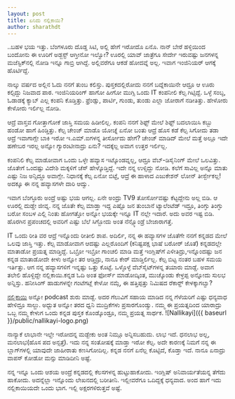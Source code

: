 ```yaml
---
layout: post
title: ಏನಿದು ನಲ್ಲಿಕಾಯಿ?
author: sharathdt
---
```


<i class="fa fa-quote-left fa-3x fa-pull-left fa-border"></i>..ಬಹಳ ಭಯ ಇತ್ತು. ಬೆಂಗಳೂರು ದೊಡ್ಡ ಸಿಟಿ, ಅಲ್ಲಿ ಹೇಗೆ ಇರೋದೊ ಏನೊ. ನಾನ್ ಬೇರೆ ಹಳ್ಳಿಯಿಂದ ಬಂದೋನು ಈ ಊರಿಗೆ ಅಡ್ಜಸ್ಟ್ ಆಗ್ತೀನೋ ಇಲ್ವೋ? ಊರಲ್ಲಿ ಯಾವ್ ಜಾತ್ರೆಗೂ ಸೇರ್ದೇ ಇರುವಷ್ಟು ಜನಗಳನ್ನ ಮಜೆಸ್ಟಿಕ್‍ನಲ್ಲಿ ನೋಡಿ ಇನ್ನೂ ಗಾಬ್ರಿ ಆಗಿದ್ದೆ. ಅಲ್ಲಿವರೆಗೂ ಆಕಡೆ ಹೋದವ್ನೆ ಅಲ್ಲ. ಇವಾಗ ಇಂಜಿನಿಯರ್‍ ಆಗಕ್ಕೆ ಹೊರ್ಟಿದ್ದೆ. 

ನಾಲ್ಕು ವರ್ಷದ ಅಲ್ಲಿನ ಓದು ನನಗೆ ತುಂಬ ಕಲಿಸ್ತು. ಪುಸ್ತಕದಲ್ಲಿರೋದು ನನಗೆ ಬದ್ನೆಕಾಯಿನೇ ಆದ್ರೂ ಆ ಊರು ಕಲ್ಸಿದ್ದು ನಿಜವಾದ ಪಾಠ. ಇಂಜಿನಿಯರಿಂಗ್ ಹಾಗೋ ಹೀಗೋ ಮುಗ್ಸಿ ಒಂದು IT ಕಂಪನೀಲಿ ಕೆಲ್ಸ ಗಿಟ್ಸಿದ್ದೆ. ಒಳ್ಳೆ ಸಂಬ್ಳ, ಓಡಾಡಕ್ಕೆ ಕ್ಯಾಬ್ ಎಲ್ಲ ಕಂಪನಿ ಕೊಡ್ತಿತ್ತು. ಫ್ರೆಂಡ್ಸು, ಪಾರ್ಟಿ, ಗುಂಡು, ತುಂಡು ಎಲ್ಲಾ ಜೋರಾಗೆ ನಡೀತಿತ್ತು. ಹೇಳೋರು ಕೇಳೋರು ಇರ್ಲಿಲ್ಲ ನೋಡಿ.

ಆದ್ರೆ ವಾಸ್ತವ ಗೋತ್ತಾಗೋಕೆ ಜಾಸ್ತಿ ಸಮಯ ಹಿಡೀಲಿಲ್ಲ. ಕಂಪನಿ ನನಗೆ ಶಿಫ್ಟ್ ಮೇಲೆ ಶಿಫ್ಟ್ ಬದಲಾಯಿಸಿ ಕಬ್ಬು ಹಂಡೋ ಹಾಗೆ ಹಿಂಡ್ತಿತ್ತು. ಕೆಲ್ಸ ಚೇಂಜ್ ಮಾಡೊ ಯೋಚ್ನೆ ಏನೋ ಬಂತು ಆದ್ರೆ ಹೊಸ ಕಡೆ ಕೆಲ್ಸ ಸಿಗೋದು ತಡಾ ಆದ್ರೆ ಇವಾಗಾಗ್ಲೇ ಬಾಕಿ ಇರೋ ಇ.ಎಮ್.ಐಗಳನ್ನ ತೀರ್ಸೋದು ಹೇಗೆ? ಚೇಂಜ್ ಮಾಡಿದ್ ಮೇಲೆ ಮತ್ತೆ ಅಲ್ಲೂ ಇದೇ ಹಣೇಬರ ಇರಲ್ಲ ಅನ್ನೋ ಗ್ಯಾರಂಟೀನಾದ್ರು ಏನು? ಇದಕ್ಕೆಲ್ಲ ಅವಾಗ ಉತ್ತರ ಇರ್ಲಿಲ್ಲ. 

ಕಂಪನಿಲಿ ಕೆಲ್ಸ ಮಾಡೋವಾಗ ಒಂದು ಒಳ್ಳೇ ಹವ್ಯಾಸ ಇಟ್ಕೊಂಡವ್ನಲ್ಲ, ಆದ್ರೂ ವೆಬ್‍-ಡಿಸೈನಿಂಗ್‍ ಮೇಲೆ ಒಲವಿತ್ತು. ಜೊತೇಗೆ ಒಂದಷ್ಟು ವಿದೇಶಿ ಮಕ್ಕಳಿಗೆ ಚೆಸ್ ಹೇಳ್ಕೊಡ್ತಿದ್ದೆ. ಇದೇ ನನ್ನ ಉಳ್ಸಿದ್ದು ನೋಡಿ. ಕಲೆಗೆ ಸಾವಿಲ್ಲ ಅನ್ನೊ ಮಾತು ಎಷ್ಟು ನಿಜ ಅನ್ಸಿದ್ದೂ ಅವಾಗ್ಲೇ. ನಿಧಾನಕ್ಕೆ ಕೆಲ್ಸ ಏನೋ ಬಿಟ್ಟೆ, ಆದ್ರೆ ಈ ಹಾಳಾದ ಎಜುಕೇಶನ್‍ ಲೋನ್ ತೀರ್ಸ್ಬೇಕಲ್ಲ! ಅದಕ್ಕೂ ಈ ನನ್ನ ಹವ್ಯಾಸಗಳೇ ದಾರಿ ಆದ್ವು.

ಇವಾಗ ಬೆಂಗ್ಳೂರು ಅಂದ್ರೆ ಅಷ್ಟು ಭಯ ಆಗಲ್ಲ. ಏನೇ ಅಂದ್ರು TV9 ತೋರ್ಸೋವಷ್ಟು ಕೆಟ್ಟದ್ದೇನು ಅಲ್ಲ ಬಿಡಿ. ಆ ಊರಲ್ಲಿ ದುಡ್ಡೇ ಜೀವ್ನ. ನನ್ನ ಜೊತೇ ಕೆಲ್ಸ ಮಾಡ್ತಾ ಇದ್ದ ಎಷ್ಟೊ ಜನ ತುಂಬಾನೆ ಟ್ಯಾಲೆಂಟೆಡ್ ಇದ್ರೂ, ತಿಂಗ್ಳು ತಿಂಗ್ಳು ಬರೋ ಸಂಬಳ ಎಲ್ಲಿ ನಿಂತು ಹೋಗತ್ತೋ ಅನ್ನೋ ಭಯಕ್ಕೇ ಇನ್ನೂ IT ನಲ್ಲೇ ಇದಾರೆ. ಅದು ಅವರ ಇಷ್ಟ ಬಿಡಿ. ಹೊರಗಿನ ಪ್ರಪಂಚದಲ್ಲಿ ಅವರಿಗೆ ಎಷ್ಟು ಬೆಲೆ ಸಿಗ್ಬೋದು ಅಂತ ನೆನ್ಸ್ಕೊಂಡ್ರೆ ಬೇಜಾರಾಗತ್ತೆ. 

IT ಒಂದು ರೀತಿ ವರ ಆದ್ರೆ ಇನ್ನೊಂದು ರೀತೀಲಿ ಶಾಪ. ಅದಿರ್ಲಿ, ನನ್ನ ಈ ಹವ್ಯಾಸಗಳ ಜೊತೆಗೇ ನನಗೆ ಕನ್ನಡದ ಮೇಲೆ ಒಲವು ಜಾಸ್ತಿ ಇತ್ತು. ಕೆಲ್ಸ ಮಾಡೋವಾಗ ಆದಷ್ಟು ಎಲ್ಲರೊಂದಿಗೆ (ಕನಿಷ್ಟಪಕ್ಷ ಭಾಷೆ ಬರೋರ್ ಜೊತೆ) ಕನ್ನಡದಲ್ಲೇ ಮಾತಾಡೋ ಪ್ರಯತ್ನ ಮಾಡ್ತಿದ್ದೆ. ಒಬ್ರೋ ಇಬ್ರೋ ಗಾಂಚಲಿ ಮಾಡಿ ಮತ್ತೆ ಇಂಗ್ಲಿಷ್‍ಗೆ ಎಳೀತಿದ್ರು,ಇನ್ನೊಂದಷ್ಟು ಜನ ಕನ್ನಡ ಮಾತಾಡೋದೇ ಕೀಳು ಅನ್ನೋ ತರ ಆಡ್ತಿದ್ರು, ನಾನೂ ಕೇರ್‍ ಮಾಡ್ತಿರ್ಲಿಲ್ಲ. ಕೆಲ್ಸ ಬಿಟ್ಟ ನಂತರ ಬಹಳ ಸಮಯ ಇರ್ತಿತ್ತು. ಆಗ ನನ್ನ ಹವ್ಯಾಸಗಳಿಗೆ ಇನ್ನಷ್ಟು ಒತ್ತು ಕೊಟ್ಟೆ. ಒಳ್ಳೊಳ್ಳೆ ವೆಬ್‍ಸೈಟ್‍ಗಳನ್ನ ತಯಾರು ಮಾಡ್ದೆ. ಅವಾಗ ತಲೇಲಿ ಹೊಳ್ದಿದ್ದೇ ನಲ್ಲಿಕಾಯಿ.ಕನ್ನಡ ಓದಿ ಅಂತ ಫೋರ್ಸ್ ಮಾಡೋದ್ಕಿಂತ, ಮುಚ್ಕೊಂಡು ಕೇಳ್ರಪ್ಪ ಅನ್ನೋದು ಸುಲಭ ಅನ್ನಿಸ್ತು. ಹನೀಸಿಂಗ್‍ ಹಾಡುಗಳನ್ನೇ ಗಂಟೆಗಟ್ಲೆ ಕೇಳೋ ನಮ್ಗೆ, ಈ ಹತ್ತಿಪ್ಪತ್ತು ನಿಮಿಷದ ರೆಕಾರ್ಡ್‍ ಕೇಳಕ್ಕಾಗಲ್ವಾ?

<a target="_blank" href="http://nallikayi.com"><i class="fa fa-microphone"></i> ನಲ್ಲಿಕಾಯಿ</a> ಅನ್ನೋ podcast ಶುರು ಮಾಡ್ದೆ. ಅದರ ಗೆಲುವಿಗೆ ಸಹಾಯ ಮಾಡಿದ ನನ್ನ ಗೆಳೆಯರಿಗೆ ಎಷ್ಟು ಧನ್ಯವಾಧ ಹೇಳಿದ್ರೂ ಸಾಲ್ದು. ಅಧ್ಬುತ ಅನ್ನೋ ತರದ ಧ್ವನಿ ಮುದ್ರಿಕೆಗಳು ಪ್ರಸಾರಗೊಂಡ್ವು. ನಮ್ಮ ಈ ಪ್ರಯತ್ನದಿಂದ ಯಾರಾದ್ರು ಒಬ್ಬ ನಮ್ಮ ಕೇಳುಗ ಒಂದು ಕನ್ನಡ ಪುಸ್ತಕ ಕೊಂಡ್ಕೊಂಡ್ರೂ, ನಮ್ಮ ಪ್ರಯತ್ನ ಸಾರ್ಥಕ.
![Nallikayi]({{ baseurl }}/public/nallikayi-logo.png)

ನಾನ್ಯಾಕೆ ಲಾಭಾನೇ ಇಲ್ದೇ ಇರೋದನ್ನ ಮಡ್ಬೇಕು ಅಂತ ನಿಮ್ಗೂ ಅನ್ನಿಸಬಹುದು. ಲಾಭ ಇದೆ. ಧನಲಾಭ ಅಲ್ಲ, ಮನಲಾಭ(ಹೊಸ ಪದ ಅನ್ಸತ್ತೆ). ಇದು ನನ್ನ ಸಂತೋಷಕ್ಕೆ ಮಾಡ್ತಾ ಇರೋ ಕೆಲ್ಸ. ಅದೇ ಕಾರಣಕ್ಕೆ ನಿಮಗೆ ನನ್ನ ಈ ಬ್ಲಾಗ್‍ಗಳಲ್ಲಿ ಯಾವುದೇ ಜಾಹೀರಾತು ಕಣಸಿಗೋದಿಲ್ಲ. ಕನ್ನಡ ನನಗೆ ಏನೆಲ್ಲ ಕೊಟ್ಟಿದೆ, ಕೊಡ್ತಾ ಇದೆ. ನಾನೂ ಏನಾದ್ರು ವಾಪಸ್ ಕೋಡೋ ಮನ್ಸು ಮಾಡಿದೀನಿ ಅಷ್ಟೆ. 

ನನ್ನ ಇನ್ನೂ ಒಂದು ಆಶಯ ಅಂದ್ರೆ ಕನ್ನಡದಲ್ಲಿ ಕೆಲಸಗಳನ್ನ ಹುಟ್ಟುಹಾಕೋದು. ಇಂಗ್ಲಿಷ್‍ ಅನಿವಾರ್ಯತೆಯನ್ನ ತೆಗೆದು ಹಾಕೋದು. ಅದನ್ನೆಲ್ಲಾ ಇನ್ನೊಂದು ಲೇಖನದಲ್ಲಿ ಬರೀತೀನಿ. ಇಲ್ಲೀವರೆಗೂ ಒದಿದ್ದಕ್ಕೆ ಧನ್ಯವಾದ. ಅಂದ ಹಾಗೆ ಇದು ನಲ್ಲಿಕಾಯಿಯದೇ ಒಂದು ಭಾಗ. ಇಲ್ಲಿ ಅಕ್ಷರಗಳಿರುತ್ತವೆ ಅಷ್ಟೆ.